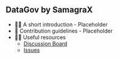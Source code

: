 ## DataGov by SamagraX

- 🙋‍♀️ A short introduction - Placeholder
- 🌈 Contribution guidelines - Placeholder
- 👩‍💻 Useful resources
  - [Discussion Board](https://github.com/orgs/DataGov-SamagraX/discussions)
  - [Issues](https://github.com/DataGov-SamagraX/.github/issues)

